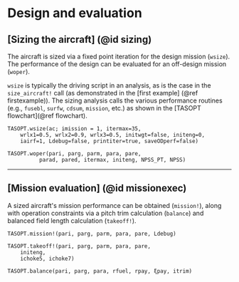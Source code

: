 # Design and evaluation

## [Sizing the aircraft] (@id sizing)

The aircraft is sized via a fixed point iteration for the design mission (`wsize`). The performance of the design can be evaluated for an off-design mission (`woper`).

`wsize` is typically the driving script in an analysis, as is the case in the `size_aircraft!` call (as demonstrated in the [first example] (@ref firstexample)). The sizing analysis calls the various performance routines (e.g., `fusebl`, `surfw`, `cdsum`, `mission`, etc.) as shown in the [TASOPT flowchart](@ref flowchart).

```@docs
TASOPT.wsize(ac; imission = 1, itermax=35,
    wrlx1=0.5, wrlx2=0.9, wrlx3=0.5, initwgt=false, initeng=0, 
    iairf=1, Ldebug=false, printiter=true, saveODperf=false)

TASOPT.woper(pari, parg, parm, para, pare, 
          parad, pared, itermax, initeng, NPSS_PT, NPSS)
```
---

## [Mission evaluation] (@id missionexec)
A sized aircraft's mission performance can be obtained (`mission!`), along with operation constraints via a pitch trim calculation (`balance`) and balanced field length calculation (`takeoff!`).

```@docs
TASOPT.mission!(pari, parg, parm, para, pare, Ldebug)

TASOPT.takeoff!(pari, parg, parm, para, pare,
    initeng,
    ichoke5, ichoke7)

TASOPT.balance(pari, parg, para, rfuel, rpay, ξpay, itrim)

```

